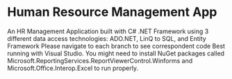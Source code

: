 # Human Resource Management App
An HR Management Application built with C# .NET Framework using 3 different data access technologies:
ADO.NET, LinQ to SQL, and Entity Framework
Please navigate to each branch to see correspondent code
Best running with Visual Studio. You might need to install NuGet packages called Microsoft.ReportingServices.ReportViewerControl.Winforms and Microsoft.Office.Interop.Excel to run properly.
